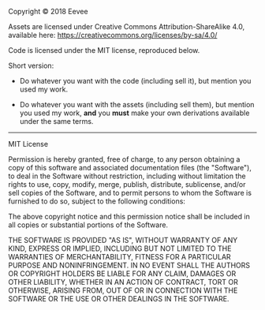 Copyright © 2018 Eevee

Assets are licensed under Creative Commons Attribution-ShareAlike 4.0, available here:
https://creativecommons.org/licenses/by-sa/4.0/

Code is licensed under the MIT license, reproduced below.

Short version:

- Do whatever you want with the code (including sell it), but mention you used my work.

- Do whatever you want with the assets (including sell them), but mention you used my work, **and** you **must** make your own derivations available under the same terms.

----

MIT License

Permission is hereby granted, free of charge, to any person obtaining a copy of this software and associated documentation files (the "Software"), to deal in the Software without restriction, including without limitation the rights to use, copy, modify, merge, publish, distribute, sublicense, and/or sell copies of the Software, and to permit persons to whom the Software is furnished to do so, subject to the following conditions:

The above copyright notice and this permission notice shall be included in all copies or substantial portions of the Software.

THE SOFTWARE IS PROVIDED "AS IS", WITHOUT WARRANTY OF ANY KIND, EXPRESS OR IMPLIED, INCLUDING BUT NOT LIMITED TO THE WARRANTIES OF MERCHANTABILITY, FITNESS FOR A PARTICULAR PURPOSE AND NONINFRINGEMENT. IN NO EVENT SHALL THE AUTHORS OR COPYRIGHT HOLDERS BE LIABLE FOR ANY CLAIM, DAMAGES OR OTHER LIABILITY, WHETHER IN AN ACTION OF CONTRACT, TORT OR OTHERWISE, ARISING FROM, OUT OF OR IN CONNECTION WITH THE SOFTWARE OR THE USE OR OTHER DEALINGS IN THE SOFTWARE.

